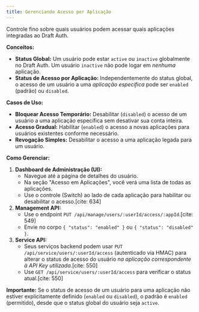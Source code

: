 ```yaml
---
title: Gerenciando Acesso por Aplicação
---
```


Controle fino sobre quais usuários podem acessar quais aplicações integradas ao Draft Auth.

**Conceitos:**

- **Status Global:** Um usuário pode estar `active` ou `inactive` globalmente no Draft Auth. Um usuário `inactive` não pode logar em _nenhuma_ aplicação.
- **Status de Acesso por Aplicação:** Independentemente do status global, o acesso de um usuário a uma _aplicação específica_ pode ser `enabled` (padrão) ou `disabled`.

**Casos de Uso:**

- **Bloquear Acesso Temporário:** Desabilitar (`disabled`) o acesso de um usuário a uma aplicação específica sem desativar sua conta inteira.
- **Acesso Gradual:** Habilitar (`enabled`) o acesso a novas aplicações para usuários existentes conforme necessário.
- **Revogação Simples:** Desabilitar o acesso a uma aplicação legada para um usuário.

**Como Gerenciar:**

1.  **Dashboard de Administração (UI):**
    - Navegue até a página de detalhes do usuário.
    - Na seção "Acesso em Aplicações", você verá uma lista de todas as aplicações.
    - Use o controle (Switch) ao lado de cada aplicação para habilitar ou desabilitar o acesso.[cite: 634]
2.  **Management API:**
    - Use o endpoint `PUT /api/manage/users/:userId/access/:appId`.[cite: 549]
    - Envie no corpo `{ "status": "enabled" }` ou `{ "status": "disabled" }`.
3.  **Service API:**
    - Seus serviços backend podem usar `PUT /api/service/users/:userId/access` (autenticado via HMAC) para alterar o status de acesso do usuário _na aplicação correspondente à API Key utilizada_.[cite: 550]
    - Use `GET /api/service/users/:userId/access` para verificar o status atual.[cite: 550]

**Importante:** Se o status de acesso de um usuário para uma aplicação não estiver explicitamente definido (`enabled` ou `disabled`), o padrão é `enabled` (permitido), desde que o status global do usuário seja `active`.
